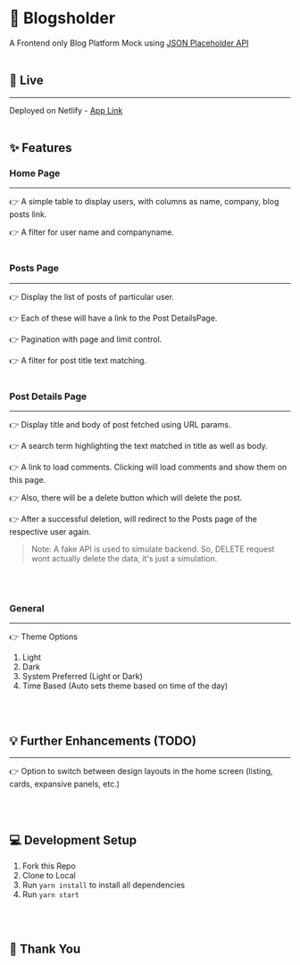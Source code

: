 # 📝 Blogsholder

A Frontend only Blog Platform Mock using [JSON Placeholder API](https://jsonplaceholder.typicode.com)
<br></br>

## 🔗 Live

<hr></hr>

Deployed on Netlify - [App Link](https://blogsholder.netlify.app/)
<br></br>

## ✨ Features

### Home Page

<hr></hr>

👉 A simple table to display users, with columns as name, company, blog posts link.

👉 A filter for user name and companyname.
<br></br>

### Posts Page

<hr></hr>

👉 Display the list of posts of particular user.

👉 Each of these will have a link to the Post DetailsPage.

👉 Pagination with page and limit control.

👉 A filter for post title text matching.
<br></br>

### Post Details Page

<hr></hr>
👉 Display title and body of post fetched using URL params.

👉 A search term highlighting the text matched in title as well as body.

👉 A link to load comments. Clicking will load comments and show them on this page.

👉 Also, there will be a delete button which will delete the post.

👉 After a successful deletion, will redirect to the Posts page of the respective user again.

> Note: A fake API is used to simulate backend. So, DELETE request wont actually delete the data, it's just a simulation.

<br></br>

### General

<hr></hr>
👉 Theme Options

1. Light
2. Dark
3. System Preferred (Light or Dark)
4. Time Based (Auto sets theme based on time of the day)

<br></br>

## 💡 Further Enhancements (TODO)

<hr></hr>
👉 Option to switch between design layouts in the home screen (listing, cards, expansive panels, etc.)

<br></br>

## 💻 Development Setup

1. Fork this Repo
2. Clone to Local
3. Run `yarn install` to install all dependencies
4. Run `yarn start`

<br></br>

## 🙏 Thank You

